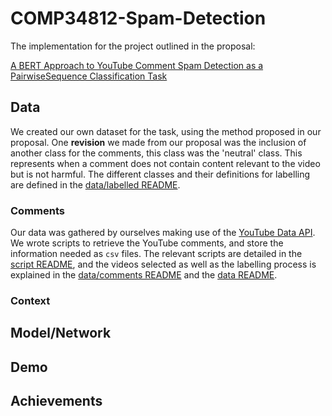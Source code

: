 # COMP34812-Spam-Detection
The implementation for the project outlined in the proposal:

[A BERT Approach to YouTube Comment Spam Detection as a PairwiseSequence Classification Task](https://github.com/Mozzer2310/COMP34812-Spam-Detection/blob/main/pdfs/NLU_proposal.pdf)

## Data
We created our own dataset for the task, using the method proposed in our proposal. One **revision** we made from our proposal was the inclusion of another class for the comments, this class was the 'neutral' class. This represents when a comment does not contain content relevant to the video but is not harmful. The different classes and their definitions for labelling are defined in the [data/labelled README](data/labelled/README.md).

### Comments
Our data was gathered by ourselves making use of the [YouTube Data API](https://developers.google.com/youtube/v3). We wrote scripts to retrieve the YouTube comments, and store the information needed as `csv` files. The relevant scripts are detailed in the [script README](scripts/README.md), and the videos selected as well as the labelling process is explained in the [data/comments README](data/comments/README.md) and the [data README](data/README.md).

### Context
<!-- Explain what the context/topic modelling any deviations from the proposal does -->

## Model/Network
<!-- Explain the general model, any deviations from the proposal -->

## Demo
<!-- Explain what the demo is, and its purpose -->

## Achievements
<!-- Short overview of the achievement of the project -->
